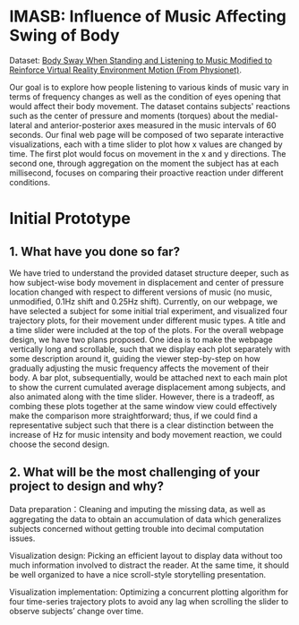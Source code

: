 # IMASB: Influence of Music Affecting Swing of Body
 
Dataset: [Body Sway When Standing and Listening to Music Modified to Reinforce Virtual Reality Environment Motion (From Physionet)](https://physionet.org/content/body-sway-music-vr/1.0.0/).

Our goal is to explore how people listening to various kinds of music vary in terms of frequency changes as well as the condition of eyes opening that would affect their body movement. The dataset contains subjects' reactions such as the center of pressure and moments (torques) about the medial-lateral and anterior-posterior axes measured in the music intervals of 60 seconds. Our final web page will be composed of two separate interactive visualizations, each with a time slider to plot how x values are changed by time. The first plot would focus on movement in the x and y directions. The second one, through aggregation on the moment the subject has at each millisecond, focuses on comparing their proactive reaction under different conditions. 


# Initial Prototype
## 1. What have you done so far?
We have tried to understand the provided dataset structure deeper, such as how subject-wise body movement in displacement and center of pressure location changed with respect to different versions of music (no music, unmodified, 0.1Hz shift and 0.25Hz shift). Currently, on our webpage, we have selected a subject for some initial trial experiment, and visualized four trajectory plots, for their movement under different music types. A title and a time slider were included at the top of the plots. For the overall webpage design, we have two plans proposed. One idea is to make the webpage vertically long and scrollable, such that we display each plot separately with some description around it, guiding the viewer step-by-step on how gradually adjusting the music frequency affects the movement of their body. A bar plot, subsequentially, would be attached next to each main plot to show the current cumulated average displacement among subjects, and also animated along with the time slider. However, there is a tradeoff, as combing these plots together at the same window view could effectively make the comparison more straightforward; thus, if we could find a representative subject such that there is a clear distinction between the increase of Hz for music intensity and body movement reaction, we could choose the second design.

## 2. What will be the most challenging of your project to design and why?
Data preparation：Cleaning and imputing the missing data, as well as aggregating the data to obtain an accumulation of data which generalizes subjects concerned without getting trouble into decimal computation issues. 

Visualization design: Picking an efficient layout to display data without too much information involved to distract the reader. At the same time, it should be well organized to have a nice scroll-style storytelling presentation.

Visualization implementation: Optimizing a concurrent plotting algorithm for four time-series trajectory plots to avoid any lag when scrolling the slider to observe subjects’ change over time.
